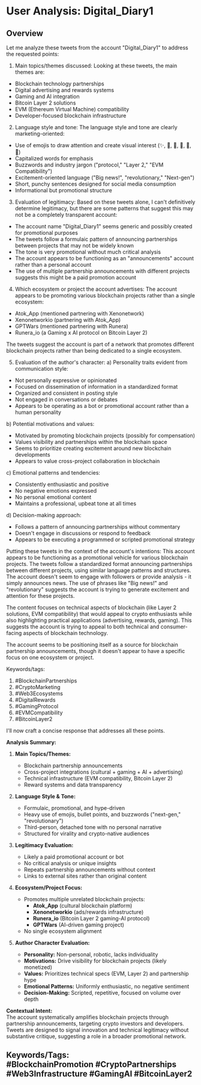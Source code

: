 # User Analysis: Digital_Diary1

## Overview

<think>
Let me analyze these tweets from the account "Digital_Diary1" to address the requested points:

1. Main topics/themes discussed:
Looking at these tweets, the main themes are:
- Blockchain technology partnerships
- Digital advertising and rewards systems
- Gaming and AI integration
- Bitcoin Layer 2 solutions
- EVM (Ethereum Virtual Machine) compatibility
- Developer-focused blockchain infrastructure

2. Language style and tone:
The language style and tone are clearly marketing-oriented:
- Use of emojis to draw attention and create visual interest (✨, 🚀, 🔗, 🎯, 📍, 🔽)
- Capitalized words for emphasis
- Buzzwords and industry jargon ("protocol," "Layer 2," "EVM Compatibility")
- Excitement-oriented language ("Big news!", "revolutionary," "Next-gen")
- Short, punchy sentences designed for social media consumption
- Informational but promotional structure

3. Evaluation of legitimacy:
Based on these tweets alone, I can't definitively determine legitimacy, but there are some patterns that suggest this may not be a completely transparent account:
- The account name "Digital_Diary1" seems generic and possibly created for promotional purposes
- The tweets follow a formulaic pattern of announcing partnerships between projects that may not be widely known
- The tone is very promotional without much critical analysis
- The account appears to be functioning as an "announcements" account rather than a personal account
- The use of multiple partnership announcements with different projects suggests this might be a paid promotion account

4. Which ecosystem or project the account advertises:
The account appears to be promoting various blockchain projects rather than a single ecosystem:
- Atok_App (mentioned partnering with Xenonetwork)
- Xenonetworkio (partnering with Atok_App)
- GPTWars (mentioned partnering with Runera)
- Runera_io (a Gaming x AI protocol on Bitcoin Layer 2)

The tweets suggest the account is part of a network that promotes different blockchain projects rather than being dedicated to a single ecosystem.

5. Evaluation of the author's character:
a) Personality traits evident from communication style:
- Not personally expressive or opinionated
- Focused on dissemination of information in a standardized format
- Organized and consistent in posting style
- Not engaged in conversations or debates
- Appears to be operating as a bot or promotional account rather than a human personality

b) Potential motivations and values:
- Motivated by promoting blockchain projects (possibly for compensation)
- Values visibility and partnerships within the blockchain space
- Seems to prioritize creating excitement around new blockchain developments
- Appears to value cross-project collaboration in blockchain

c) Emotional patterns and tendencies:
- Consistently enthusiastic and positive
- No negative emotions expressed
- No personal emotional content
- Maintains a professional, upbeat tone at all times

d) Decision-making approach:
- Follows a pattern of announcing partnerships without commentary
- Doesn't engage in discussions or respond to feedback
- Appears to be executing a programmed or scripted promotional strategy

Putting these tweets in the context of the account's intentions:
This account appears to be functioning as a promotional vehicle for various blockchain projects. The tweets follow a standardized format announcing partnerships between different projects, using similar language patterns and structures. The account doesn't seem to engage with followers or provide analysis - it simply announces news. The use of phrases like "Big news!" and "revolutionary" suggests the account is trying to generate excitement and attention for these projects.

The content focuses on technical aspects of blockchain (like Layer 2 solutions, EVM compatibility) that would appeal to crypto enthusiasts while also highlighting practical applications (advertising, rewards, gaming). This suggests the account is trying to appeal to both technical and consumer-facing aspects of blockchain technology.

The account seems to be positioning itself as a source for blockchain partnership announcements, though it doesn't appear to have a specific focus on one ecosystem or project.

Keywords/tags:
1. #BlockchainPartnerships
2. #CryptoMarketing
3. #Web3Ecosystems
4. #DigitalRewards
5. #GamingProtocol
6. #EVMCompatibility
7. #BitcoinLayer2

I'll now craft a concise response that addresses all these points.
</think>

**Analysis Summary:**

1. **Main Topics/Themes:**
   - Blockchain partnership announcements
   - Cross-project integrations (cultural + gaming + AI + advertising)
   - Technical infrastructure (EVM compatibility, Bitcoin Layer 2)
   - Reward systems and data transparency

2. **Language Style & Tone:**
   - Formulaic, promotional, and hype-driven
   - Heavy use of emojis, bullet points, and buzzwords ("next-gen," "revolutionary")
   - Third-person, detached tone with no personal narrative
   - Structured for virality and crypto-native audiences

3. **Legitimacy Evaluation:**
   - Likely a paid promotional account or bot
   - No critical analysis or unique insights
   - Repeats partnership announcements without context
   - Links to external sites rather than original content

4. **Ecosystem/Project Focus:**
   - Promotes multiple unrelated blockchain projects:
     - **Atok_App** (cultural blockchain platform)
     - **Xenonetworkio** (ads/rewards infrastructure)
     - **Runera_io** (Bitcoin Layer 2 gaming-AI protocol)
     - **GPTWars** (AI-driven gaming project)
   - No single ecosystem alignment

5. **Author Character Evaluation:**
   - **Personality:** Non-personal, robotic, lacks individuality
   - **Motivations:** Drive visibility for blockchain projects (likely monetized)
   - **Values:** Prioritizes technical specs (EVM, Layer 2) and partnership hype
   - **Emotional Patterns:** Uniformly enthusiastic, no negative sentiment
   - **Decision-Making:** Scripted, repetitive, focused on volume over depth

**Contextual Intent:**  
The account systematically amplifies blockchain projects through partnership announcements, targeting crypto investors and developers. Tweets are designed to signal innovation and technical legitimacy without substantive critique, suggesting a role in a broader promotional network.

**Keywords/Tags:**  
#BlockchainPromotion #CryptoPartnerships #Web3Infrastructure #GamingAI #BitcoinLayer2
---

